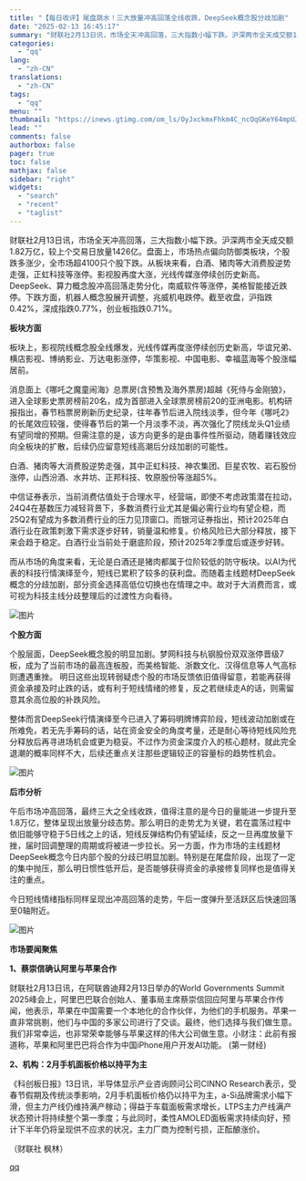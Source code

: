 ```yaml
---
title: "【每日收评】尾盘跳水！三大放量冲高回落全线收跌，DeepSeek概念股分歧加剧"
date: "2025-02-13 16:45:17"
summary: "财联社2月13日讯，市场全天冲高回落，三大指数小幅下跌。沪深两市全天成交额1.82万亿，较上个交易日..."
categories:
  - "qq"
lang:
  - "zh-CN"
translations:
  - "zh-CN"
tags:
  - "qq"
menu: ""
thumbnail: "https://inews.gtimg.com/om_ls/OyJxckmxFhkm4C_ncOqGKeY64mpUJWW8iYb65VG9spoXsAA_640360/0"
lead: ""
comments: false
authorbox: false
pager: true
toc: false
mathjax: false
sidebar: "right"
widgets:
  - "search"
  - "recent"
  - "taglist"
---
```


财联社2月13日讯，市场全天冲高回落，三大指数小幅下跌。沪深两市全天成交额1.82万亿，较上个交易日放量1426亿。盘面上，市场热点偏向防御类板块，个股跌多涨少，全市场超4100只个股下跌。从板块来看，白酒、猪肉等大消费股逆势走强，正虹科技等涨停。影视股再度大涨，光线传媒涨停续创历史新高。DeepSeek、算力概念股冲高回落走势分化，南威软件等涨停，美格智能接近跌停。下跌方面，机器人概念股展开调整，兆威机电跌停。截至收盘，沪指跌0.42%，深成指跌0.77%，创业板指跌0.71%。

**板块方面**

板块上，影视院线概念股全线爆发，光线传媒再度涨停续创历史新高，华谊兄弟、横店影视、博纳影业、万达电影涨停，华策影视、中国电影、幸福蓝海等个股涨幅居前。

消息面上《哪吒之魔童闹海》总票房(含预售及海外票房)超越《死侍与金刚狼》，进入全球影史票房榜前20名，成为首部进入全球票房榜前20的亚洲电影。机构研报指出，春节档票房刷新历史纪录，往年春节后进入院线淡季，但今年《哪吒2》的长尾效应较强，使得春节后的第一个月淡季不淡，再次强化了院线龙头Q1业绩有望同增的预期。但需注意的是，该方向更多的是由事件性所驱动，随着赚钱效应向全板块的扩散，后续仍应留意短线高潮后分歧加剧的可能性。

白酒、猪肉等大消费股逆势走强，其中正虹科技、神农集团、巨星农牧、岩石股份涨停，山西汾酒、水井坊、正邦科技、牧原股份等涨超5%。

中信证券表示，当前消费估值处于合理水平，经营端，即使不考虑政策潜在拉动，24Q4在基数压力减轻背景下，多数消费行业尤其是偏必需行业均有望企稳，而25Q2有望成为多数消费行业的压力见顶窗口。而银河证券指出，预计2025年白酒行业在政策刺激下需求逐步好转，销量温和修复。价格风险已大部分释放，接下来会趋于稳定。白酒行业当前处于磨底阶段，预计2025年2季度后或逐步好转。

而从市场的角度来看，无论是白酒还是猪肉都属于位阶较低的防守板块。以AI为代表的科技行情演绎至今，短线已累积了较多的获利盘。而随着主线题材DeepSeek概念的分歧加剧，部分资金选择高低位切换也在情理之中。故对于大消费而言，或可视为科技主线分歧整理后的过渡性方向看待。

![图片](https://inews.gtimg.com/om_bt/OAZj9GSeHDwc2f8-4rdk-fvQ-GC7QemEhlSA_i0Vjz88AAA/641)

**个股方面**

个股层面，DeepSeek概念股的明显加剧。梦网科技与杭钢股份双双涨停晋级7板，成为了当前市场的最高连板股，而美格智能、浙数文化、汉得信息等人气高标则遭遇重挫。 明日这些出现转弱疑虑个股的市场反馈依旧值得留意，若能再获得资金承接及时止跌的话，或有利于短线情绪的修复，反之若继续走A的话，则需留意其余高位股的补跌风险。

整体而言DeepSeek行情演绎至今已进入了筹码明牌博弈阶段，短线波动加剧或在所难免，若无先手筹码的话，站在资金安全的角度考量，还是耐心等待短线风险充分释放后再寻进场机会或更为稳妥。不过作为资金深度介入的核心题材，就此完全退潮的概率同样不大，后续还重点关注那些逻辑较正的容量标的趋势性机会。

![图片](https://inews.gtimg.com/om_bt/OallP_TqHC0J9A5tAPxeBUs8__rvRZJkfGK2KlPxhVBZYAA/641)

**后市分析**

午后市场冲高回落，最终三大之全线收跌，值得注意的是今日的量能进一步提升至1.8万亿，整体呈现出放量分歧态势。那么明日的走势尤为关键，若在震荡过程中依旧能够守稳于5日线之上的话，短线反弹结构仍有望延续，反之一旦再度放量下挫，届时回调整理的周期或将被进一步拉长。另一方面，作为市场的主线题材DeepSeek概念今日内部个股的分歧已明显加剧。特别是在尾盘阶段，出现了一定的集中抛压，那么明日惯性低开后，是否能够获得资金的承接修复同样也是值得关注的重点。

今日短线情绪指标同样呈现出冲高回落的走势，午后一度弹升至活跃区后快速回落至0轴附近。

![图片](https://inews.gtimg.com/om_bt/OffNGB0kqs7ExzUWn75x86YF7ORKL6tx8qlrp4RLO6cG4AA/641)

**市场要闻聚焦**

**1、蔡崇信确认阿里与苹果合作**

财联社2月13日讯，在阿联酋迪拜2月13日举办的World Governments Summit 2025峰会上，阿里巴巴联合创始人、董事局主席蔡崇信回应阿里与苹果合作传闻，他表示，苹果在中国需要一个本地化的合作伙伴，为他们的手机服务。苹果一直非常挑剔，他们与中国的多家公司进行了交谈。最终，他们选择与我们做生意。我们非常幸运，也非常荣幸能够与苹果这样的伟大公司做生意。小财注：此前有报道称，苹果和阿里巴巴将合作为中国iPhone用户开发AI功能。 (第一财经)

**2、机构：2月手机面板价格以持平为主**

《科创板日报》13日讯，半导体显示产业咨询顾问公司CINNO Research表示，受春节假期及传统淡季影响，2月手机面板价格仍以持平为主，a-Si品牌需求小幅下滑，但主力产线仍维持满产稼动；得益于车载面板需求增长，LTPS主力产线满产状态预计将持续整个第一季度；与此同时，柔性AMOLED面板需求持续向好，预计下半年仍将呈现供不应求的状况，主力厂商为控制亏损，正酝酿涨价。

（财联社 枫林）

[qq](https://new.qq.com/rain/a/20250213A060DU00)
